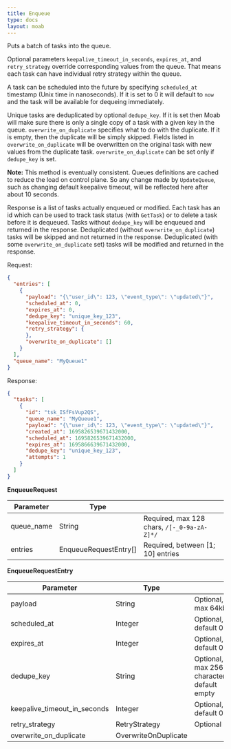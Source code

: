 ```yaml
---
title: Enqueue
type: docs
layout: moab
---
```


Puts a batch of tasks into the queue.

Optional parameters `keepalive_timeout_in_seconds`, `expires_at`, and `retry_strategy` override corresponding values from 
the queue. That means each task can have individual retry strategy within the queue.

A task can be scheduled into the future by specifying `scheduled_at` timestamp (Unix time in nanoseconds). If it is set
to 0 it will default to `now` and the task will be available for dequeing immediately.

Unique tasks are deduplicated by optional `dedupe_key`. If it is set then Moab will make sure there is only a single copy
of a task with a given key in the queue. `overwrite_on_duplicate` specifies what to do with the duplicate. If it is 
empty, then the duplicate will be simply skipped. Fields listed in `overwrite_on_duplicate` will be overwritten on the
original task with new values from the duplicate task. `overwrite_on_duplicate` can be set only if `dedupe_key` is set.

__Note:__ This method is eventually consistent. Queues definitions are cached to reduce the load on control plane. So any 
change made by `UpdateQueue`, such as changing default keepalive timeout, will be reflected here after about 10 seconds.

Response is a list of tasks actually enqueued or modified. Each task has an id which can be used to track task status
(with `GetTask`) or to delete a task before it is dequeued. Tasks without `dedupe_key` will be enqueued and returned in 
the response. Deduplicated (without `overwrite_on_duplicate`) tasks will be skipped and not returned in the response. 
Deduplicated (with some `overwrite_on_duplicate` set) tasks will be modified and returned in the response.

Request:

```json
{
  "entries": [
    {
      "payload": "{\"user_id\": 123, \"event_type\": \"updated\"}",
      "scheduled_at": 0,
      "expires_at": 0,
      "dedupe_key": "unique_key_123",
      "keepalive_timeout_in_seconds": 60,
      "retry_strategy": {
      },
      "overwrite_on_duplicate": []
    }
  ],
  "queue_name": "MyQueue1"
}
```

Response:

```json
{
  "tasks": [
    {
      "id": "tsk_ISfFsVup2QS",
      "queue_name": "MyQueue1",
      "payload": "{\"user_id\": 123, \"event_type\": \"updated\"}",
      "created_at": 1695826539671432000,
      "scheduled_at": 1695826539671432000,
      "expires_at": 1695866639671432000,
      "dedupe_key": "unique_key_123",
      "attempts": 1
    }
  ]
}
```

__EnqueueRequest__

| Parameter  | Type                  |                                             |
|------------|-----------------------|---------------------------------------------|
| queue_name | String                | Required, max 128 chars, `/[-_0-9a-zA-Z]*/` |
| entries    | EnqueueRequestEntry[] | Required, between [1; 10] entries           |
 
__EnqueueRequestEntry__

| Parameter                    | Type                 |                                             |
|------------------------------|----------------------|---------------------------------------------|
| payload                      | String               | Optional, max 64kb                          |
| scheduled_at                 | Integer              | Optional, default 0                         |
| expires_at                   | Integer              | Optional, default 0                         |
| dedupe_key                   | String               | Optional, max 256 characters, default empty |
| keepalive_timeout_in_seconds | Integer              | Optional, default 0                         |
| retry_strategy               | RetryStrategy        | Optional                                    |
| overwrite_on_duplicate       | OverwriteOnDuplicate |                                             |
